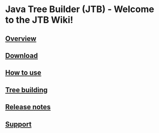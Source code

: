 # Java Tree Builder (JTB) - Welcome to the JTB Wiki!

## [Overview](Overview.html)

## [Download](Download.html)

## [How to use](How_to_use.html)

## [Tree building](Tree_building.html)

## [Release notes](Release_notes.html)

## [Support](Support.html)